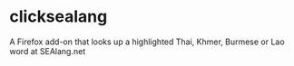# clicksealang
A Firefox add-on that looks up a highlighted Thai, Khmer, Burmese or Lao word at SEAlang.net
